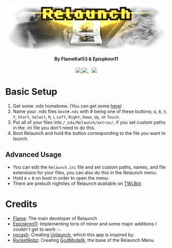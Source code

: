 <img src="https://github.com/FlameKat53/Relaunch/blob/master/logo.png?raw=true">
<h4 align="center">By FlameKat53 & Epicpkmn11</h4>
<p align="center">
 <span style="padding-right: 5px;">
  <a href="https://travis-ci.org/FlameKat53/Relaunch">
   <img src="https://travis-ci.org/FlameKat53/Relaunch.svg?branch=master">
  </a>
  <a href="https://dev.azure.com/DS-Homebrew/Builds/_build?definitionId=21">
   <img src="https://dev.azure.com/DS-Homebrew/Builds/_apis/build/status/FlameKat53.Relaunch?branchName=master">
  </a>
  </span>
  <span style="padding-left: 5px;">
  <a href="https://discord.gg/yqSut8c">
   <img src="https://img.shields.io/badge/Discord-Server-blue.svg" height="20">
  </a>
 </span>
</p>

# Basic Setup
1) Get some .nds homebrew. (You can get some [here](https://www.gamebrew.org/wiki/List_of_DS_homebrew_applications))
2) Name your .nds files `boot#.nds` with # being one of these buttons; `A`, `B`, `X`, `Y`, `Start`, `Select`, `R`, `L` `Left`, `Right`, `Down`, `Up`, or `Touch`.
3) Put all of your files into `/_nds/Relaunch/extras/`, if you set custom paths in the .ini file you don't need to do this.
4) Boot Relaunch and hold the button corresponding to the file you want to launch.

## Advanced Usage

- You can edit the `Relaunch.ini` file and set custom paths, names, and file extensions for your files, you can also do this in the Relaunch menu.
- Hold `A` + `B` on boot in order to open the menu.
- There are prebuilt nightlies of Relaunch avaliable on [TWLBot](https://github.com/TWLBot/overflow-builds)

# Credits

- [Flame](https://github.com/FlameKat53): The main developer of Relaunch
- [Epicpkmn11](https://github.com/Epicpkmn11): Implementing tons of minor and some major additions I couldn't get to work .-.
- [nocash](http://problemkaputt.de): Creating [Unlaunch](http://problemkaputt.de/unlaunch.htm), which this app is inspired by.
- [RocketRobz](https://github.com/RocketRobz): Creating [GodMode9i](https://github.com/RocketRobz/GodMode9i), the base of the Relaunch Menu.
